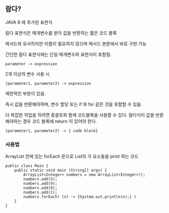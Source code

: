 ## 람다?
JAVA 8 에 추가된 표현식

람다 표현식은 매개변수를 받아 값을 반환하는 짧은 코드 블록

메서드와 유사하지만 이름이 필요하지 않으며 메서드 본문에서 바로 구현 가능

간단한 람다 표현식에는 단일 매개변수와 표현식이 포함됨.

```
parameter -> expression
```

2개 이상의 변수 사용 시
```
(parameter1, parameter2) -> expression
```

제한적인 부분이 있음.

즉시 값을 반환해야하며, 변수 할당 또는 if 와 for 같은 것을 포함할 수 있음.

더 복잡한 작업을 하려면 중괄호화 함께 코드블록을 사용할 수 있다. 람다식이 값을 반환해야하는 경우 코드 블록에 return 이 있어야 한다.
```
(parameter1, parameter2) -> { code block}
```

### 사용법
ArrayList 안에 있는 forEach 문으로 List의 각 요소들을 print 하는 코드

```
public class Main {
	public static void main (String[] args) {
		ArrayList<Integer> numbers = new ArrayList<Integer>();
		numbers.add(5);
		numbers.add(9);
		numbers.add(8);
		numbers.add(1);
		numbers.forEach( (n) -> {System.out.println(n);} )
	}
}
```
